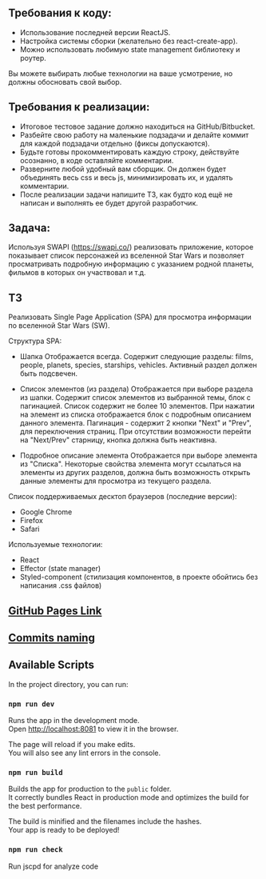 ## Требования к коду:

- Использование последней версии ReactJS.
- Настройка системы сборки (желательно без react-create-app).
- Можно использовать любимую state management библиотеку и роутер.

Вы можете выбирать любые технологии на ваше усмотрение, но должны обосновать свой выбор.

## Требования к реализации:

- Итоговое тестовое задание должно находиться на GitHub/Bitbucket.
- Разбейте свою работу на маленькие подзадачи и делайте коммит для каждой подзадачи отдельно (фиксы допускаются).
- Будьте готовы прокомментировать каждую строку, действуйте осознанно, в коде оставляйте комментарии.
- Разверните любой удобный вам сборщик. Он должен будет объединять весь css и весь js, минимизировать их, и удалять комментарии.
- После реализации задачи напишите ТЗ, как будто код ещё не написан и выполнять ее будет другой разработчик.

## Задача:

Используя SWAPI (https://swapi.co/) реализовать приложение, которое показывает список персонажей из вселенной Star Wars и позволяет просматривать подробную информацию с указанием родной планеты, фильмов в которых он участвовал и т.д.


##  ТЗ

Реализовать Single Page Application (SPA) для просмотра информации по вселенной Star Wars (SW).

Структура SPA:
  - Шапка
  Отображается всегда.
  Содержит следующие разделы: films, people, planets, species, starships, vehicles.
  Активный раздел должен быть подсвечен.

  - Список элементов (из раздела)
  Отображается при выборе раздела из шапки.
  Содержит список элементов из выбранной темы, блок с пагинацией.
  Список содержит не более 10 элементов.
  При нажатии на элемент из списка отображается блок с подробным описанием данного элемента.
  Пагинация - содержит 2 кнопки "Next" и "Prev", для переключения страниц.
  При отсутствии возможности перейти на "Next/Prev" старницу, кнопка должна быть неактивна.

  - Подробное описание элемента
  Отображается при выборе элемента из "Списка".
  Некоторые свойства элемента могут ссылаться на элементы из других разделов,
  должна быть возможность открыть данные элементы для просмотра из текущего раздела.

Список поддерживаемых десктоп браузеров (последние версии):
  - Google Chrome
  - Firefox
  - Safari

Используемые технологии:
  - React
  - Effector (state manager)
  - Styled-component (стилизация компонентов, в проекте обойтись без написания .css файлов)


## [GitHub Pages Link](https://glebhihoho.github.io/vigbo/#/people)


## [Commits naming](https://github.com/artalar/blog/blob/master/src/pages/commits-naming.md)


## Available Scripts

In the project directory, you can run:

### `npm run dev`

Runs the app in the development mode.<br>
Open [http://localhost:8081](http://localhost:8081) to view it in the browser.

The page will reload if you make edits.<br>
You will also see any lint errors in the console.

### `npm run build`

Builds the app for production to the `public` folder.<br>
It correctly bundles React in production mode and optimizes the build for the best performance.

The build is minified and the filenames include the hashes.<br>
Your app is ready to be deployed!

### `npm run check`

Run jscpd for analyze code
